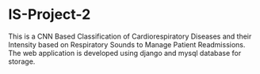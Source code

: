# IS-Project-2
This is a CNN Based Classification of Cardiorespiratory Diseases and their Intensity based on Respiratory Sounds to Manage Patient Readmissions.
The web application is developed using django and mysql database for storage.
